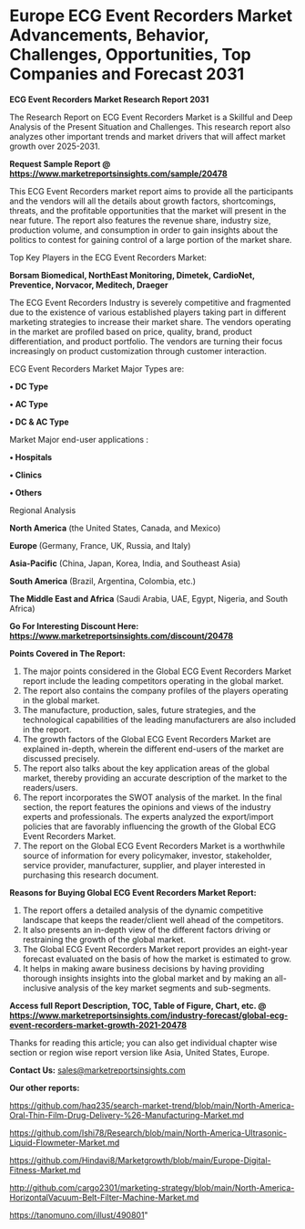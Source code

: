 # Europe ECG Event Recorders Market Advancements, Behavior, Challenges, Opportunities, Top Companies and Forecast 2031

<strong>ECG Event Recorders Market Research Report 2031</strong>

The Research Report on ECG Event Recorders Market is a Skillful and Deep Analysis of the Present Situation and Challenges. This research report also analyzes other important trends and market drivers that will affect market growth over 2025-2031.

<strong>Request Sample Report @ <a href=https://www.marketreportsinsights.com/sample/20478>https://www.marketreportsinsights.com/sample/20478</a></strong>

This ECG Event Recorders market report aims to provide all the participants and the vendors will all the details about growth factors, shortcomings, threats, and the profitable opportunities that the market will present in the near future. The report also features the revenue share, industry size, production volume, and consumption in order to gain insights about the politics to contest for gaining control of a large portion of the market share.

Top Key Players in the ECG Event Recorders Market:

<strong>Borsam Biomedical, NorthEast Monitoring, Dimetek, CardioNet, Preventice, Norvacor, Meditech, Draeger</strong>

The ECG Event Recorders Industry is severely competitive and fragmented due to the existence of various established players taking part in different marketing strategies to increase their market share. The vendors operating in the market are profiled based on price, quality, brand, product differentiation, and product portfolio. The vendors are turning their focus increasingly on product customization through customer interaction.

ECG Event Recorders Market Major Types are:

<strong>• DC Type

• AC Type

• DC & AC Type</strong>

Market Major end-user applications :

<strong>• Hospitals

• Clinics

• Others</strong>

Regional Analysis

</u><strong><b>North America</b></strong> (the United States, Canada, and Mexico)

<strong><b>Europe </b></strong>(Germany, France, UK, Russia, and Italy)

<strong><b>Asia-Pacific</b></strong> (China, Japan, Korea, India, and Southeast Asia)

<strong><b>South America</b></strong> (Brazil, Argentina, Colombia, etc.)

<strong><b>The Middle East and Africa</b></strong> (Saudi Arabia, UAE, Egypt, Nigeria, and South Africa)

<strong>Go For Interesting Discount Here: <a href=https://www.marketreportsinsights.com/discount/20478>https://www.marketreportsinsights.com/discount/20478</a></strong>

<strong>Points Covered in The Report:</strong>
<ol>
  <li>The major points considered in the Global ECG Event Recorders Market report include the leading competitors operating in the global market.</li>
  <li>The report also contains the company profiles of the players operating in the global market.</li>
  <li>The manufacture, production, sales, future strategies, and the technological capabilities of the leading manufacturers are also included in the report.</li>
  <li>The growth factors of the Global ECG Event Recorders Market are explained in-depth, wherein the different end-users of the market are discussed precisely.</li>
  <li>The report also talks about the key application areas of the global market, thereby providing an accurate description of the market to the readers/users.</li>
  <li>The report incorporates the SWOT analysis of the market. In the final section, the report features the opinions and views of the industry experts and professionals. The experts analyzed the export/import policies that are favorably influencing the growth of the Global ECG Event Recorders Market.</li>
  <li>The report on the Global ECG Event Recorders Market is a worthwhile source of information for every policymaker, investor, stakeholder, service provider, manufacturer, supplier, and player interested in purchasing this research document.</li>
</ol>
<strong>Reasons for Buying Global ECG Event Recorders Market Report:</strong>

<ol>
  <li>The report offers a detailed analysis of the dynamic competitive landscape that keeps the reader/client well ahead of the competitors.</li>
  <li>It also presents an in-depth view of the different factors driving or restraining the growth of the global market.</li>
  <li>The Global ECG Event Recorders Market report provides an eight-year forecast evaluated on the basis of how the market is estimated to grow.</li>
  <li>It helps in making aware business decisions by having providing thorough insights insights into the global market and by making an all-inclusive analysis of the key market segments and sub-segments.</li>
</ol>
<strong>Access full Report Description, TOC, Table of Figure, Chart, etc. @ <a href=https://www.marketreportsinsights.com/industry-forecast/global-ecg-event-recorders-market-growth-2021-20478>https://www.marketreportsinsights.com/industry-forecast/global-ecg-event-recorders-market-growth-2021-20478</a></strong>


Thanks for reading this article; you can also get individual chapter wise section or region wise report version like Asia, United States, Europe.

<strong>Contact Us:</strong>
sales@marketreportsinsights.com

<strong>Our other reports:</strong>

<a href=https://github.com/haq235/search-market-trend/blob/main/North-America-Oral-Thin-Film-Drug-Delivery-%26-Manufacturing-Market.md>https://github.com/haq235/search-market-trend/blob/main/North-America-Oral-Thin-Film-Drug-Delivery-%26-Manufacturing-Market.md</a>

<a href=https://github.com/Ishi78/Research/blob/main/North-America-Ultrasonic-Liquid-Flowmeter-Market.md>https://github.com/Ishi78/Research/blob/main/North-America-Ultrasonic-Liquid-Flowmeter-Market.md</a>

<a href=https://github.com/Hindavi8/Marketgrowth/blob/main/Europe-Digital-Fitness-Market.md>https://github.com/Hindavi8/Marketgrowth/blob/main/Europe-Digital-Fitness-Market.md</a>

<a href=http://github.com/cargo2301/marketing-strategy/blob/main/North-America-HorizontalVacuum-Belt-Filter-Machine-Market.md>http://github.com/cargo2301/marketing-strategy/blob/main/North-America-HorizontalVacuum-Belt-Filter-Machine-Market.md</a>

<a href=https://tanomuno.com/illust/490801>https://tanomuno.com/illust/490801</a>"
